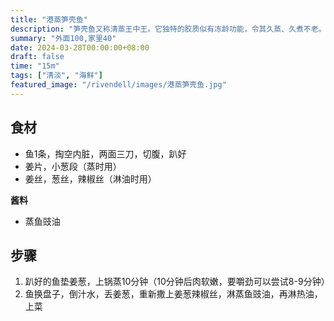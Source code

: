 ```yaml
---
title: "港蒸笋壳鱼"
description: "笋壳鱼又称清蒸王中王。它独特的胶质似有冻龄功能，令其久蒸、久煮不老。"
summary: "外面100,家里40"
date: 2024-03-28T00:00:00+08:00
draft: false
time: "15m"
tags: ["清淡", "海鲜"]
featured_image: "/rivendell/images/港蒸笋壳鱼.jpg"
---
```


## 食材

- 鱼1条，掏空内脏，两面三刀，切腹，趴好
- 姜片，小葱段（蒸时用）
- 姜丝，葱丝，辣椒丝（淋油时用）


**酱料**

- 蒸鱼豉油


## 步骤

1. 趴好的鱼垫姜葱，上锅蒸10分钟（10分钟后肉软嫩，要嚼劲可以尝试8-9分钟）
2. 鱼换盘子，倒汁水，丢姜葱，重新撒上姜葱辣椒丝，淋蒸鱼豉油，再淋热油，上菜

